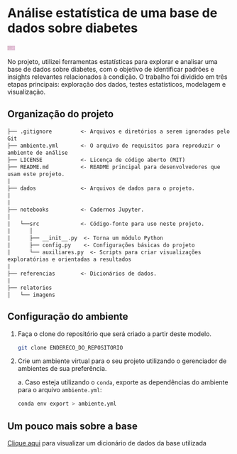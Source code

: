 # Análise estatística de uma base de dados sobre diabetes

![imagem](imagens/imagem_ilustrativa.jpg)

No projeto, utilizei ferramentas estatísticas para explorar e analisar uma base de dados sobre diabetes, com o objetivo de identificar padrões e insights relevantes relacionados à condição. O trabalho foi dividido em três etapas principais: exploração dos dados, testes estatísticos, modelagem e visualização.

## Organização do projeto

```
├── .gitignore         <- Arquivos e diretórios a serem ignorados pelo Git
├── ambiente.yml       <- O arquivo de requisitos para reproduzir o ambiente de análise
├── LICENSE            <- Licença de código aberto (MIT)
├── README.md          <- README principal para desenvolvedores que usam este projeto.
|
├── dados              <- Arquivos de dados para o projeto.
|
|
├── notebooks          <- Cadernos Jupyter.
│
|   └──src             <- Código-fonte para uso neste projeto.
|      │
|      ├── __init__.py  <- Torna um módulo Python
|      ├── config.py    <- Configurações básicas do projeto
|      └── auxiliares.py  <- Scripts para criar visualizações exploratórias e orientadas a resultados
|
├── referencias        <- Dicionários de dados.
|
├── relatorios         
│   └── imagens        
```

## Configuração do ambiente

1. Faça o clone do repositório que será criado a partir deste modelo.

    ```bash
    git clone ENDERECO_DO_REPOSITORIO
    ```

2. Crie um ambiente virtual para o seu projeto utilizando o gerenciador de ambientes de sua preferência.

    a. Caso esteja utilizando o `conda`, exporte as dependências do ambiente para o arquivo `ambiente.yml`:

      ```bash
      conda env export > ambiente.yml
      ```

## Um pouco mais sobre a base

[Clique aqui](referencias/01_dicionario_de_dados.md) para visualizar um dicionário de dados da base utilizada
